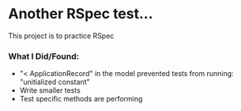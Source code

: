 # Another RSpec test...
This project is to practice RSpec

### What I Did/Found:
* "< ApplicationRecord" in the model prevented tests from running: "unitialized constant"
* Write smaller tests
* Test specific methods are performing
